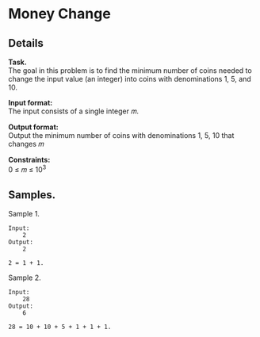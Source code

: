 # Money Change

## Details
**Task.**<br> 
The goal in this problem is to find the minimum number of coins needed to change the input value (an integer) into coins with denominations 1, 5, and 10.

**Input format:**<br> 
The input consists of a single integer 𝑚.

**Output format:**<br> 
Output the minimum number of coins with denominations 1, 5, 10 that changes 𝑚

**Constraints:**<br> 
0 ≤ 𝑚 ≤ 10<sup>3</sup>

## Samples.
Sample 1.

    Input:
        2
    Output:
        2

    2 = 1 + 1.

Sample 2.

    Input:
        28
    Output:
        6
    
    28 = 10 + 10 + 5 + 1 + 1 + 1.
